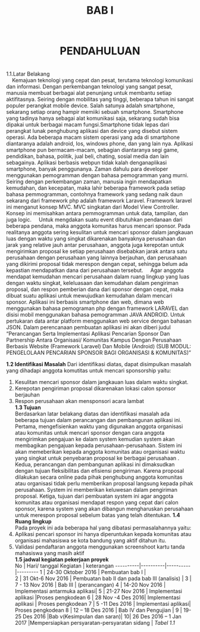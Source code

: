 <center><h1 align="center"><strong>BAB I</strong></h1></br>
<h1 align="center"><strong>PENDAHULUAN</strong></h1></center></br>
1.1.Latar Belakang </br>
&nbsp;&nbsp;&nbsp;&nbsp;Kemajuan teknologi yang cepat dan pesat, terutama teknologi komunikasi dan informasi. Dengan perkembangan teknologi yang sangat pesat, manusia membuat berbagai alat penunjang untuk membantu setiap aktifitasnya. Seiring dengan mobilitas yang tinggi, beberapa tahun ini sangat populer perangkat mobile device. Salah satunya adalah smartphone, sekarang setiap orang hampir memiiki sebuah smartphone. Smartphone yang tadinya hanya sebagai alat komunikasi saja, sekarang sudah bisa dipakai untuk berbagai macam fungsi.Smartphone tidak lepas dari perangkat lunak penghubung aplikasi dan device yang disebut sistem operasi. Ada beberapa macam sistem operasi yang ada di smartphone diantaranya adalah android, Ios, windows phone, dan yang lain nya. Aplikasi smartphone pun bermacam-macam, sebagian diantaranya segi game, pendidikan, bahasa, politik, jual beli, chating, sosial media dan lain sebagainya. Aplikasi berbasis webpun tidak kalah denganaplikasi smartphone, banyak penggunanya. Zaman dahulu para developer menggunakan pemogramman dengan bahasa pemogramman yang murni. Seiring dengan perkembangan zaman, manusia ingin mendapatkan kemudahan, dan kecepatan, maka lahir beberapa framework pada setiap bahasa pemmogramman, contohnya framework yang sedang naik daun sekarang dari framework php adalah framework Laravel. Framework laravel ini menganut konsep MVC. MVC singkatan dari Model View Controller. Konsep ini memisahkan antara pemmogramman untuk data, tampilan, dan juga logic.
&nbsp;&nbsp;&nbsp;&nbsp;Untuk mengdakan suatu event dibutuhkan pendanaan dari beberapa pendana, maka anggota komunitas harus mencari sponsor. Pada realitanya anggota sering kesulitan untuk mencari sponsor dalam jangkauan luas dengan waktu yang singkat dikarenakan banyaknya perusahaan dan jarak yang relative jauh antar perusahaan, anggota juga kerepotan untuk mengirimkan proposal ke setiap perusahaan disebabkan jarak antara satu perusahaan dengan perusahaan yang lainnya berjauhan, dan perusahaan yang dikirimi proposal tidak merespon dengan cepat, sehingga belum ada kepastian mendapatkan dana dari perusahaan tersebut.
&nbsp;&nbsp;&nbsp;&nbsp;Agar anggota mendapat kemudahan mencari perusahaan dalam ruang  lingkup yang luas dengan waktu singkat, keleluasaan dan kemudahan dalam pengiriman proposal, dan respon pemberian dana dari sponsor dengan cepat, maka dibuat suatu aplikasi untuk mewujudkan kemudahan dalam mencari sponsor. Aplikasi ini berbasis smartphone dan web, dimana web menggunakan bahasa pemograman php dengan framework LARAVEL dan disisi mobil menggunakan bahasa pemogramman JAVA ANDROID. Untuk pertukaran data antar platform menggunakan web service dengan bahasan JSON. Dalam perencanaan pembuatan aplikasi ini akan diberi judul “Perancangan Serta Implementasi Aplikasi Pencarian Sponsor Dan Partnership Antara Organisasi/ Komunitas Kampus Dengan Perusahaan Berbasis Website (Framework Laravel) Dan Mobile (Android) (SUB MODUL: PENGELOLAAN PENCARIAN SPONSOR BAGI ORGANISASI & KOMUNITAS)”


<strong>1.2 Identifikasi Masalah</strong>
Dari identifikasi diatas, dapat disimpulkan masalah  yang dihadapi anggota komutitas untuk mencari sponsorship yaitu:</br>
1.	Kesulitan mencari sponsor dalam jangkauan luas dalam waktu singkat.</br>
2.	Kerepotan pengiriman proposal dikarenakan lokasi calon sponsor berjauhan</br>
3.	Respon  perusahaan akan mensponsori acara lambat</br>
<strong>1.3 Tujuan</strong></br>
Berdasarkan latar belakang diatas dan identifikasi masalah ada beberapa tujuan dalam perancangan dan pembangunan aplikasi ini. Pertama, mengefisienkan waktu yang digunakan anggota organisasi atau komunitas untuk mencari sponsor dengan cara anggota mengirimkan pengajuan ke dalam system kemudian system akan membagikan pengajuan kepada perusahaan-perusahaan. Sistem ini akan memeberikan kepada anggota komunitas atau organisasi  waktu yang singkat untuk penyebaran proposal ke berbagai perusahaan .
Kedua, perancangan dan pembangunan aplikasi ini dimaksudkan dengan tujuan fleksibilitas dan efisiensi pengiriman. Karena proposal dilakukan secara online pada pihak penghubung anggota komunitas atau organisasi tidak perlu memberikan proposal langsung kepada pihak perusahaan. System ini memberikan keluwesan dalam pengiriman proposal.
Ketiga, tujuan dari pembuatan system ini agar anggota komunitas atau organisasi mendapat respon yang cepat dari calon sponsor, karena system yang akan dibangun mengharuskan perusahaan untuk merespon proposal sebelum batas yang telah ditentukan.
<strong>1.4 Ruang lingkup</strong></br>
Pada proyek ini ada beberapa hal yang dibatasi permasalahannya yaitu:</br>
1.	Aplikasi pencari sponsor ini hanya diperuntukan kepada komunitas atau organisasi mahasiswa se kota bandung yang aktif ditahun itu.</br>
2.	Validasi pendaftaran anggota menggunakan screenshoot kartu tanda mahasiswa yang masih aktif</br>
<strong>1.5 jadwal kegiatan  pekerjaan proyek</strong></br>
No  |	Hari/ tanggal	Kegiatan  | keterangan
----------|----------|----------|---------
1 | 24-30 Oktober  2016 | Pembuatan bab I |     
2 | 31 Okt-6 Nov 2016 | Pembuatan bab II dan pada bab III (analisis) |
3 | 7 - 13 Nov  2016  | Bab III  |  (perancangan)
4 | 14-20 Nov 2016    | Implementasi antarmuka aplikasi|
5 | 21-27 Nov 2016    |	Implementasi aplikasi |Proses pengkodean
6 | 28 Nov -4 Des 2016|	Implementasi aplikasi | Proses pengkodean
7 | 5 -11  Des 2016   | 	Implementasi aplikasi|	Proses pengkodean
8 | 12 – 18 Des 2016  | Bab IV dan Pengujian  |
9 | 19-25 Des 2016    |Bab v(Kesimpulan dan saran)|
10| 26 Des 2016 – 1 Jan 2017  |Mempersiapkan persyaratan-persyaratan sidang |
<i>Tabel 1.1</i>

